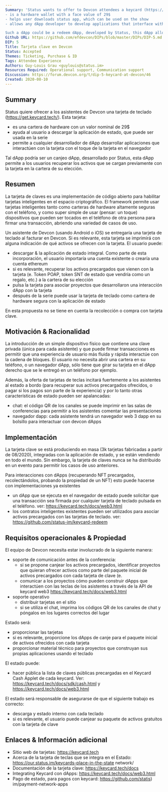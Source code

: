 ```yaml
---
Summary: 'Status wants to offer to Devcon attendees a keycard (https://get.keycard.tech/). This card:
- is a hardware wallet with a face value of 29$
- helps user downloads status app, which can be used on the show
- allows any dApp developer to develop applications that interface with the card with the tap of the card on the browser 

Such a dApp could be a redeem dApp, developed by Status, this dApp allowing users to retrieve assets coming preloaded with the card on the wallet of their choice.'
Github URL: https://github.com/efdevcon/DIPs/blob/master/DIPs/DIP-5.md
DIP: 5
Title: Tarjeta clave en Devcon
Status: Accepted
Themes: Ticketing, Purchase & ID
Tags: Attendee Experience
Authors: Guy-Louis Grau <guylouis@status.im>
Resources Required: Operational support, Communication support
Discussion: https://forum.devcon.org/t/dip-5-keycard-at-devcon/46
Created: 2020-08-10
---
```


## Summary

Status quiere ofrecer a los asistentes de Devcon una tarjeta de teclado (https://get.keycard.tech/). Esta tarjeta:

- es una cartera de hardware con un valor nominal de 29$
- ayuda al usuario a descargar la aplicación de estado, que puede ser usada en la serie
- permite a cualquier desarrollador de dApp desarrollar aplicaciones que interactúen con la tarjeta con el toque de la tarjeta en el navegador

Tal dApp podría ser un canjeo dApp, desarrollado por Status, esta dApp permite a los usuarios recuperar los activos que se cargan previamente con la tarjeta en la cartera de su elección.

## Resumen

La tarjeta de claves es una implementación de código abierto para habilitar tarjetas inteligentes en el espacio criptográfico. El framework permite usar tarjetas inteligentes tanto como carteras de hardware altamente seguras con el teléfono, y como super simple de usar (pensar: un toque) dispositivos que pueden ser tocados en el teléfono de otra persona para firmar una transacción, abriendo una variedad de casos de uso.

Un asistente de Devcon (usando Android o iOS) se entregaría una tarjeta de teclado al facturar en Devcon. Si es relevante, esta tarjeta se imprimirá con alguna indicación de qué activos se ofrecen con la tarjeta. El usuario puede:

- descargar & la aplicación de estado integral. Como parte de esta incorporación, el usuario importaría una cuenta existente o crearía una cuenta ethereum
- si es relevante, recuperar los activos precargados que vienen con la tarjeta (e. Token POAP, token SNT de estado que vendría como un regalo, etc.) a la cartera de su elección
- pulsa la tarjeta para asociar proyectos que desarrollaron una interacción dApp con la tarjeta
- después de la serie puede usar la tarjeta de teclado como cartera de hardware segura con la aplicación de estado

En esta propuesta no se tiene en cuenta la recolección o compra con tarjeta clave.

## Motivación & Racionalidad

La introducción de un simple dispositivo físico que contiene una clave privada (única para cada asistente) y que puede firmar transacciones es permitir que una experiencia de usuario más fluida y rápida interactúe con la cadena de bloques. El usuario no necesita abrir una cartera en su teléfono, o un navegador dApp, sólo tiene que girar su tarjeta en el dApp derecho que se le entregó en un teléfono por ejemplo.

Además, la oferta de tarjetas de teclas incitará fuertemente a los asistentes al estado a bordo (para recuperar sus activos precargados ofrecidos, o pagar si los pagos son parte de la experiencia) y por lo tanto otras características de estado pueden ser apalancadas:

- chat: el código QR de los canales se puede imprimir en las salas de conferencias para permitir a los asistentes comentar las presentaciones
- navegador dapp: cada asistente tendrá un navegador web 3 dapp en su bolsillo para interactuar con devcon dApps

## Implementación

La tarjeta clave se está produciendo en masa (3k tarjetas fabricadas a partir de 08/2020), integradas con la aplicación de estado, y se están vendiendo en todo el mundo. Sin embargo, la tarjeta de claves nunca se ha distribuido en un evento para permitir los casos de uso anteriores.

Para interacciones con dApps (recuperando NFT precargados, recolectándolos, probando la propiedad de un NFT) esto puede hacerse con implementaciones ya existentes

- un dApp que se ejecuta en el navegador de estado puede solicitar que una transacción sea firmada por cualquier tarjeta de teclado pulsada en el teléfono. ver: https://keycard.tech/docs/web3.html
- los contratos inteligentes existentes pueden ser utilizados para asociar activos precargados con las tarjetas de teclado. ver: https://github.com/status-im/keycard-redeem

## Requisitos operacionales & Propiedad

El equipo de Devcon necesita estar involucrado de la siguiente manera:

- soporte de comunicación antes de la conferencia:
  - si se propone canjear los activos precargados, identificar proyectos que quieran ofrecer activos como parte del paquete inicial de activos precargados con cada tarjeta de clave (e.
  - comunicar a los proyectos cómo pueden construir dApps que interactúen con las teclas de los asistentes a través de la API de keycard web3 https://keycard.tech/docs/web3.html
- soporte operativo
  - distribuir tarjetas en el sitio
  - si se utiliza el chat, imprima los códigos QR de los canales de chat y póngalos en los lugares correctos del lugar

Estado será:

- proporcionar las tarjetas
- si es relevante, proporcione los dApps de canje para el paquete inicial de activos ofrecidos con cada tarjeta
- proporcionar material técnico para proyectos que construyan sus propias aplicaciones usando el teclado

El estado puede:

- hacer pública la lista de claves públicas precargadas en el Keycard Cash Applet de cada keycard. Ver: https://keycard.tech/docs/sdk/cash.html y https://keycard.tech/docs/web3.html

El estado será responsable de asegurarse de que el siguiente trabajo es correcto:

- descarga y estado interno con cada teclado
- si es relevante, el usuario puede canjear su paquete de activos gratuitos con la tarjeta de clave

## Enlaces & Información adicional

- Sitio web de tarjetas: https://keycard.tech
- Acerca de la tarjeta de teclas que se integra en el Estado: https://our.status.im/keycards-place-in-the-state network/
- Documentación de la tarjeta clave: https://keycard.tech/docs
- Integrating Keycard con dApps: https://keycard.tech/docs/web3.html
- Pago de estado, para pagos con keycard: https://github.com/statis) im/payment-network-apps
